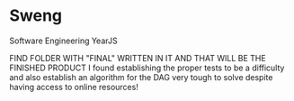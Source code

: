 # Sweng
Software Engineering YearJS

FIND FOLDER WITH "FINAL" WRITTEN IN IT AND THAT WILL BE THE FINISHED PRODUCT
I found establishing the proper tests to be a difficulty and also establish an algorithm for the DAG very tough to solve despite having access to online resources!


